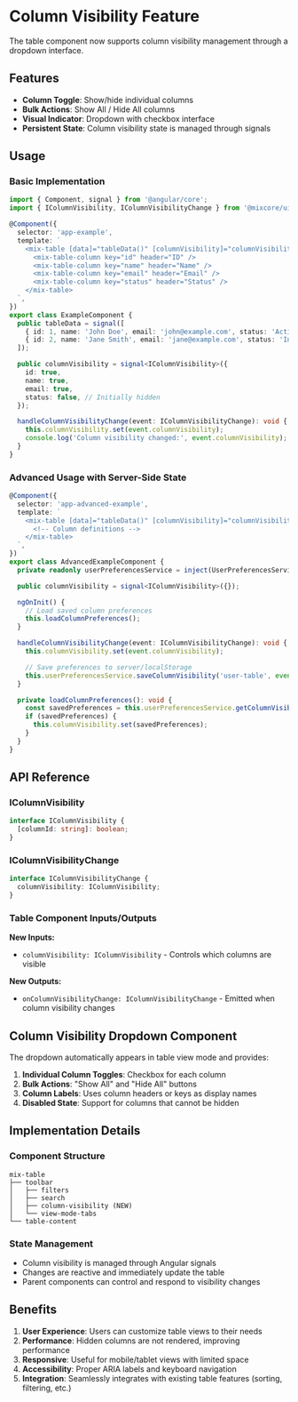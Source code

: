 # Column Visibility Feature

The table component now supports column visibility management through a dropdown interface.

## Features

- **Column Toggle**: Show/hide individual columns
- **Bulk Actions**: Show All / Hide All columns
- **Visual Indicator**: Dropdown with checkbox interface
- **Persistent State**: Column visibility state is managed through signals

## Usage

### Basic Implementation

```typescript
import { Component, signal } from '@angular/core';
import { IColumnVisibility, IColumnVisibilityChange } from '@mixcore/ui/table';

@Component({
  selector: 'app-example',
  template: `
    <mix-table [data]="tableData()" [columnVisibility]="columnVisibility()" (onColumnVisibilityChange)="handleColumnVisibilityChange($event)">
      <mix-table-column key="id" header="ID" />
      <mix-table-column key="name" header="Name" />
      <mix-table-column key="email" header="Email" />
      <mix-table-column key="status" header="Status" />
    </mix-table>
  `,
})
export class ExampleComponent {
  public tableData = signal([
    { id: 1, name: 'John Doe', email: 'john@example.com', status: 'Active' },
    { id: 2, name: 'Jane Smith', email: 'jane@example.com', status: 'Inactive' },
  ]);

  public columnVisibility = signal<IColumnVisibility>({
    id: true,
    name: true,
    email: true,
    status: false, // Initially hidden
  });

  handleColumnVisibilityChange(event: IColumnVisibilityChange): void {
    this.columnVisibility.set(event.columnVisibility);
    console.log('Column visibility changed:', event.columnVisibility);
  }
}
```

### Advanced Usage with Server-Side State

```typescript
@Component({
  selector: 'app-advanced-example',
  template: `
    <mix-table [data]="tableData()" [columnVisibility]="columnVisibility()" (onColumnVisibilityChange)="handleColumnVisibilityChange($event)">
      <!-- Column definitions -->
    </mix-table>
  `,
})
export class AdvancedExampleComponent {
  private readonly userPreferencesService = inject(UserPreferencesService);

  public columnVisibility = signal<IColumnVisibility>({});

  ngOnInit() {
    // Load saved column preferences
    this.loadColumnPreferences();
  }

  handleColumnVisibilityChange(event: IColumnVisibilityChange): void {
    this.columnVisibility.set(event.columnVisibility);

    // Save preferences to server/localStorage
    this.userPreferencesService.saveColumnVisibility('user-table', event.columnVisibility);
  }

  private loadColumnPreferences(): void {
    const savedPreferences = this.userPreferencesService.getColumnVisibility('user-table');
    if (savedPreferences) {
      this.columnVisibility.set(savedPreferences);
    }
  }
}
```

## API Reference

### IColumnVisibility

```typescript
interface IColumnVisibility {
  [columnId: string]: boolean;
}
```

### IColumnVisibilityChange

```typescript
interface IColumnVisibilityChange {
  columnVisibility: IColumnVisibility;
}
```

### Table Component Inputs/Outputs

**New Inputs:**

- `columnVisibility: IColumnVisibility` - Controls which columns are visible

**New Outputs:**

- `onColumnVisibilityChange: IColumnVisibilityChange` - Emitted when column visibility changes

## Column Visibility Dropdown Component

The dropdown automatically appears in table view mode and provides:

1. **Individual Column Toggles**: Checkbox for each column
2. **Bulk Actions**: "Show All" and "Hide All" buttons
3. **Column Labels**: Uses column headers or keys as display names
4. **Disabled State**: Support for columns that cannot be hidden

## Implementation Details

### Component Structure

```
mix-table
├── toolbar
│   ├── filters
│   ├── search
│   ├── column-visibility (NEW)
│   └── view-mode-tabs
└── table-content
```

### State Management

- Column visibility is managed through Angular signals
- Changes are reactive and immediately update the table
- Parent components can control and respond to visibility changes

## Benefits

1. **User Experience**: Users can customize table views to their needs
2. **Performance**: Hidden columns are not rendered, improving performance
3. **Responsive**: Useful for mobile/tablet views with limited space
4. **Accessibility**: Proper ARIA labels and keyboard navigation
5. **Integration**: Seamlessly integrates with existing table features (sorting, filtering, etc.)
